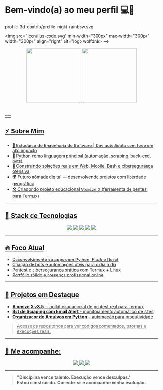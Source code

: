# Bem-vindo(a) ao meu perfil 💻🐍


profile-3d-contrib/profile-night-rainbow.svg


<img src="icon/ilus-code.svg" min-width="300px" max-width="300px" width="300px"
    align="right" alt="logo wolfdnb>
</a> -->

<div align="center">
  <a href="https://github.com/wolfdnb">
    <img height="180em" src="https://github-readme-stats.vercel.app/api?username=wolfdnb&show_icons=true&theme=vision-friendly-dark&hide_border=true&bg_color=1a1b27&title_color=4EC9B0&icon_color=4EC9B0&include_all_commits=true&count_private=true"/>
    <img height="180em" src="https://github-readme-streak-stats.herokuapp.com?user=wolfdnb&theme=holi-theme&hide_border=true&background=1A1B27&stroke=4EC9B0&ring=4EC9B0&fire=4EC9B0&currStreakNum=4EC9B0"/>
  </a>
</div>









<br>

<p align="left">
  <a href="https://www.instagram.com/enes.ai/" alt="Instagram">
---

## ⚡ Sobre Mim

- 🧠 Estudante de Engenharia de Software | Dev autodidata com foco em alto impacto
- 🐍 Python como linguagem principal (automação, scraping, back-end, bots)
- 📱 Construindo soluções reais em Web, Mobile, Bash e cibersegurança ofensiva
- 🌍 Futuro nômade digital — desenvolvendo projetos com liberdade geográfica
- 🛠 Criador do projeto educacional `Atomize X` (ferramenta de pentest para Termux)

---

## 🧪 Stack de Tecnologias

<div align="center">
  <img src="https://img.shields.io/badge/Python-3.11%2B-3776AB?logo=python&logoColor=white&style=for-the-badge">
  <img src="https://img.shields.io/badge/Frameworks-Django%20%7C%20Flask-092E20?style=for-the-badge">
  <img src="https://img.shields.io/badge/Tools-Selenium%20%7C%20Requests%20%7C%20Git-306998?style=for-the-badge">
  <img src="https://img.shields.io/badge/Frontend-HTML%20%7C%20CSS%20%7C%20JavaScript-F7DF1E?logo=javascript&logoColor=black&style=for-the-badge">
  <img src="https://img.shields.io/badge/CyberSec-Termux%20%7C%20Metasploit%20%7C%20Hydra-111111?style=for-the-badge">
</div>

---

## 🔥 Foco Atual

- Desenvolvimento de apps com Python, Flask e React
- Criação de bots e automações úteis para o dia a dia
- Pentest e cibersegurança prática com Termux + Linux
- Portfólio sólido e presença profissional online

---

## 📁 Projetos em Destaque

- **Atomize X v3.5** – toolkit educacional de pentest real para Termux
- **Bot de Scraping com Email Alert** – monitoramento automático de sites
- **Organizador de Arquivos em Python** – automação para produtividade

> Acesse os repositórios para ver códigos comentados, tutoriais e execuções reais.

---

## 📡 Me acompanhe:

<div align="center"> 
  <a href="https://instagram.com/wolf_daniboy" target="_blank">
    <img src="https://img.shields.io/badge/-Instagram-%23E4405F?style=for-the-badge&logo=instagram&logoColor=white">
  </a>
  <a href="mailto:wolf21.dan@gmail.com">
    <img src="https://img.shields.io/badge/-Gmail-%23333?style=for-the-badge&logo=gmail&logoColor=white">
  </a>
  <a href="https://www.linkedin.com/in/daniel-nascimento-564154360" target="_blank">
    <img src="https://img.shields.io/badge/-LinkedIn-%230077B5?style=for-the-badge&logo=linkedin&logoColor=white">
  </a>
</div>

---

> **"Disciplina vence talento. Execução vence desculpas."**  
> **Estou construindo. Conecte-se e acompanhe minha evolução.**